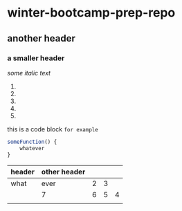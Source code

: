 # winter-bootcamp-prep-repo
## another header
### a smaller header

_some italic text_

1.
1.
1.
1.
1.

this is a code block `for example`

```javascript
someFunction() {
    whatever
}
```

| header  | other header  |   |   |   |
|---|---|---|---|---|
| what  | ever  | 2  | 3  |   |
|   | 7  | 6  | 5  | 4  |
|   |   |   |   |   |

